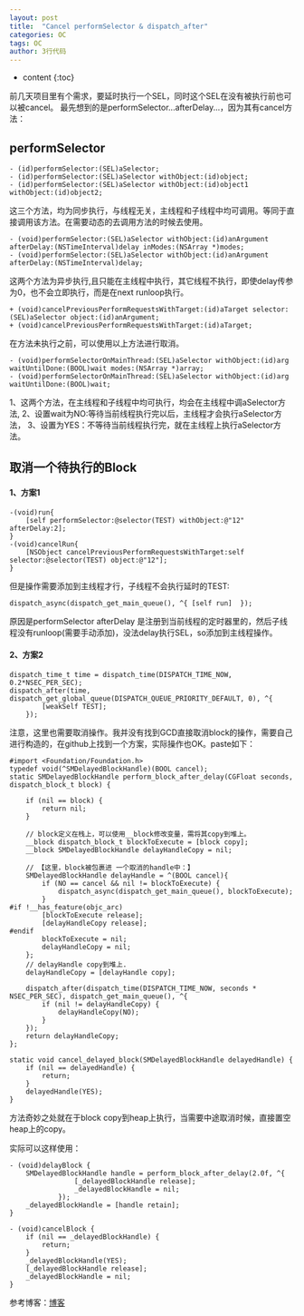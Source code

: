 ```yaml
---
layout: post
title:  "Cancel performSelector & dispatch_after"
categories: OC  
tags: OC
author: 3行代码
---
```


* content
{:toc}


前几天项目里有个需求，要延时执行一个SEL，同时这个SEL在没有被执行前也可以被cancel。
最先想到的是performSelector...afterDelay...，因为其有cancel方法：

## performSelector

```
- (id)performSelector:(SEL)aSelector;  
- (id)performSelector:(SEL)aSelector withObject:(id)object;  
- (id)performSelector:(SEL)aSelector withObject:(id)object1 withObject:(id)object2;
```
这三个方法，均为同步执行，与线程无关，主线程和子线程中均可调用。等同于直接调用该方法。在需要动态的去调用方法的时候去使用。

```
- (void)performSelector:(SEL)aSelector withObject:(id)anArgument afterDelay:(NSTimeInterval)delay inModes:(NSArray *)modes;
- (void)performSelector:(SEL)aSelector withObject:(id)anArgument afterDelay:(NSTimeInterval)delay;
```
这两个方法为异步执行,且只能在主线程中执行，其它线程不执行，即使delay传参为0，也不会立即执行，而是在next runloop执行。

```
+ (void)cancelPreviousPerformRequestsWithTarget:(id)aTarget selector:(SEL)aSelector object:(id)anArgument;
+ (void)cancelPreviousPerformRequestsWithTarget:(id)aTarget;
```
在方法未执行之前，可以使用以上方法进行取消。

```
- (void)performSelectorOnMainThread:(SEL)aSelector withObject:(id)arg waitUntilDone:(BOOL)wait modes:(NSArray *)array;
- (void)performSelectorOnMainThread:(SEL)aSelector withObject:(id)arg waitUntilDone:(BOOL)wait;
```
1、这两个方法，在主线程和子线程中均可执行，均会在主线程中调aSelector方法,
2、设置wait为NO:等待当前线程执行完以后，主线程才会执行aSelector方法，
3、设置为YES：不等待当前线程执行完，就在主线程上执行aSelector方法。

## 取消一个待执行的Block

#### 1、方案1
```
-(void)run{
    [self performSelector:@selector(TEST) withObject:@"12" afterDelay:2];  
}
-(void)cancelRun{
    [NSObject cancelPreviousPerformRequestsWithTarget:self selector:@selector(TEST) object:@"12"];
}
```
但是操作需要添加到主线程才行，子线程不会执行延时的TEST:
```
dispatch_async(dispatch_get_main_queue(), ^{ [self run]  });
```

原因是performSelector afterDelay 是注册到当前线程的定时器里的，然后子线程没有runloop(需要手动添加)，没法delay执行SEL，so添加到主线程操作。

#### 2、方案2

```
dispatch_time_t time = dispatch_time(DISPATCH_TIME_NOW, 0.2*NSEC_PER_SEC);
dispatch_after(time, dispatch_get_global_queue(DISPATCH_QUEUE_PRIORITY_DEFAULT, 0), ^{
        [weakSelf TEST];
    });
```

注意，这里也需要取消操作。我并没有找到GCD直接取消block的操作，需要自己进行构造的，在github上找到一个方案，实际操作也OK。paste如下：

```
#import <Foundation/Foundation.h>
typedef void(^SMDelayedBlockHandle)(BOOL cancel);
static SMDelayedBlockHandle perform_block_after_delay(CGFloat seconds, dispatch_block_t block) {
    
    if (nil == block) {
        return nil;
    }
    
    // block定义在栈上，可以使用__block修改变量，需将其copy到堆上。
    __block dispatch_block_t blockToExecute = [block copy];
    __block SMDelayedBlockHandle delayHandleCopy = nil;

    // 【这里，block被包裹进 一个取消的handle中：】
    SMDelayedBlockHandle delayHandle = ^(BOOL cancel){      
        if (NO == cancel && nil != blockToExecute) {
            dispatch_async(dispatch_get_main_queue(), blockToExecute);
        }
#if !__has_feature(objc_arc)
        [blockToExecute release];
        [delayHandleCopy release];
#endif
        blockToExecute = nil;
        delayHandleCopy = nil;
    };
    // delayHandle copy到堆上.
    delayHandleCopy = [delayHandle copy];
    
    dispatch_after(dispatch_time(DISPATCH_TIME_NOW, seconds * NSEC_PER_SEC), dispatch_get_main_queue(), ^{
        if (nil != delayHandleCopy) {
            delayHandleCopy(NO);
        }
    });
    return delayHandleCopy;
};

static void cancel_delayed_block(SMDelayedBlockHandle delayedHandle) {
    if (nil == delayedHandle) {
        return;
    }
    delayedHandle(YES);
}
```

方法奇妙之处就在于block copy到heap上执行，当需要中途取消时候，直接置空heap上的copy。

实际可以这样使用：
```
- (void)delayBlock {
    SMDelayedBlockHandle handle = perform_block_after_delay(2.0f, ^{
                [_delayedBlockHandle release];
                _delayedBlockHandle = nil;
            });
    _delayedBlockHandle = [handle retain];
}
 
- (void)cancelBlock {
    if (nil == _delayedBlockHandle) {
        return;
    }
    _delayedBlockHandle(YES);
    [_delayedBlockHandle release];
    _delayedBlockHandle = nil;
}

```

参考博客：[博客](https://blog.spacemanlabs.com/2011/12/cancel-dispatch_after/)











